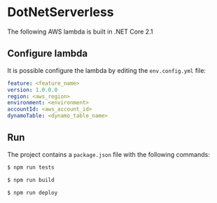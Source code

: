 <!--
title: 'Dot Net REST API with DynamoDB'
description: 'Setup a REST API w/ DynamoDB using Dot Net Core 2.1'
framework: v1
platform: AWS
language: CSharp
priority: 10
authorLink: 'https://github.com/samueleresca'
authorName: 'Samuele Resca'
authorAvatar: 'https://avatars0.githubusercontent.com/u/8921095?v=4&s=140'
-->

# DotNetServerless

The following AWS lambda is built in .NET Core 2.1


## Configure lambda

It is possible configure the lambda by editing the `env.config.yml` file:

```yml
feature: <feature_name>
version: 1.0.0.0
region: <aws_region>
environment: <environment>
accountId: <aws_account_id>
dynamoTable: <dynamo_table_name>
```

## Run 

The project contains a `package.json` file with the following commands:

```bash
$ npm run tests
```

```bash
$ npm run build
```

```bash
$ npm run deploy
```
